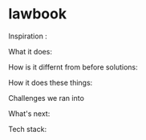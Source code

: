 # lawbook



Inspiration :











What it does:







How is it differnt from before solutions:









How it does these things:








Challenges we ran into













What's next:







Tech stack:
